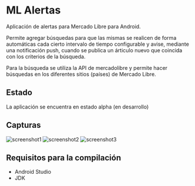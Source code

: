 # ML Alertas

Aplicación de alertas para Mercado Libre para Android.

Permite agregar búsquedas para que las mismas se realicen de forma automáticas cada cierto intervalo de tiempo configurable y avise, mediante una notificación push, cuando se publica un árticulo nuevo que coincida con los criterios de la búsqueda.

Para la búsqueda se utiliza la API de mercadolibre y permite hacer búsquedas en los diferentes sitios (países) de Mercado Libre.

## Estado

La aplicación se encuentra en estado alpha (en desarrollo)

## Capturas

![screenshot1](https://user-images.githubusercontent.com/75378876/185560633-e2228a0f-88b3-4056-9b94-0f2d034ffa6c.png) 
![screenshot2](https://user-images.githubusercontent.com/75378876/185560636-e231139b-a39f-412f-88c1-c376c25bb82d.png) 
![screenshot3](https://user-images.githubusercontent.com/75378876/185560640-3287850e-2adb-43b9-9013-685f26f9a9f4.png)

## Requisitos para la compilación
- Android Studio
- JDK
